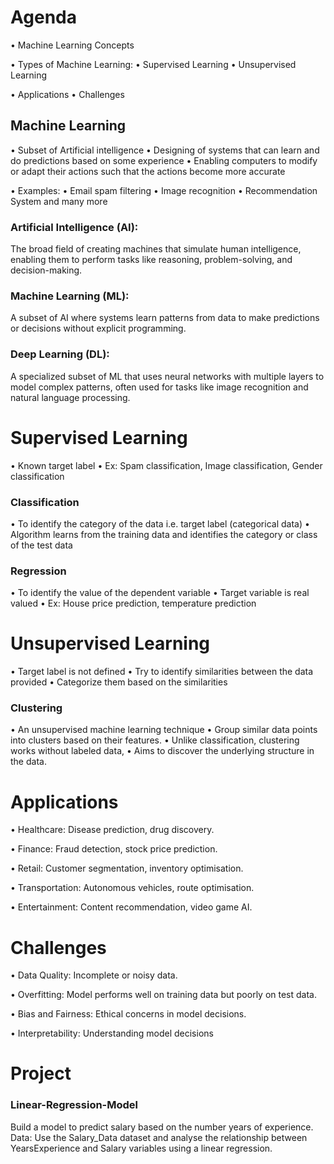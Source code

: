 # Agenda
 • Machine Learning Concepts
 
 • Types of Machine Learning:
 • Supervised Learning
 • Unsupervised Learning
 
 • Applications
 • Challenges

## Machine Learning
 • Subset of Artificial intelligence
 • Designing of systems that can learn and do predictions based on some experience
 • Enabling computers to modify or adapt their actions such that the actions become more accurate
 
 • Examples:
 • Email spam filtering
 • Image recognition
 • Recommendation System and many more

 ### Artificial Intelligence (AI): 
 The broad field of creating machines that simulate human intelligence, enabling them to perform tasks like reasoning, problem-solving, and decision-making.
 
 ### Machine Learning (ML): 
 A subset of AI where systems learn patterns from data to make predictions or decisions without explicit programming.
 ### Deep Learning (DL):
 A specialized subset of ML that uses neural networks with multiple layers to model complex patterns, often used for tasks like image recognition and natural language processing.

# Supervised Learning
 • Known target label
 • Ex: Spam classification, Image classification, Gender classification

 ### Classification
 • To identify the category of the data i.e. target label (categorical data)
 • Algorithm learns from the training data and identifies the category or class of the test data

### Regression
 • To identify the value of the dependent variable
 • Target variable is real valued
 • Ex: House price prediction, temperature prediction
 
# Unsupervised Learning
 • Target label is not defined
 • Try to identify similarities between the data provided 
• Categorize them based on the similarities

### Clustering
 • An unsupervised machine learning technique 
• Group similar data points into clusters based on their features. 
• Unlike classification, clustering works without labeled data, 
• Aims to discover the underlying structure in the data.

# Applications
 • Healthcare: Disease prediction, drug discovery.
 
 • Finance: Fraud detection, stock price prediction.
 
 • Retail: Customer segmentation, inventory optimisation.
 
 • Transportation: Autonomous vehicles, route optimisation.
 
 • Entertainment: Content recommendation, video game AI.

 # Challenges
 
 • Data Quality: Incomplete or noisy data.
 
 • Overfitting: Model performs well on training data but poorly on test data.
 
 • Bias and Fairness: Ethical concerns in model decisions.
 
 • Interpretability: Understanding model decisions


# Project
### Linear-Regression-Model
Build a model to predict salary based on the number years of experience.   Data: Use the Salary_Data dataset and analyse the relationship between YearsExperience and Salary variables using a linear regression.
